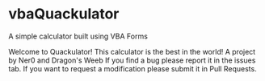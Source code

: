 # vbaQuackulator
A simple calculator built using VBA Forms

Welcome to Quackulator!
This calculator is the best in the world!
A project by Ner0 and Dragon's Weeb
If you find a bug please report it in the issues tab.
If you want to request a modification please submit it in Pull Requests.
